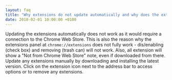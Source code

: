 ```yaml
---
layout: faq
title: "Why extensions do not update automatically and why does the extension panel not work?"
date: 2018-02-01 10:00:00 +0100
---
```


Updating the extensions automatically does not work as it would require a connection to the Chrome Web Store. 
This is also the reason why the extensions panel at ```chrome://extensions``` does not fully work - dis/enabling (check box) and removing (trash can) will not work.
Also, all extension will show a "Not from Chrome Web Store" note, even if downloaded from there.   
Update any extensions manually by downloading and installing the latest version. Click on the extension icon next to the address bar to access options or to remove any extensions.  